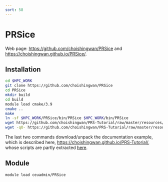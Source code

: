 ```yaml
---
sort: 58
---
```


# PRSice

Web page: <https://github.com/choishingwan/PRSice> and <https://choishingwan.github.io/PRSice/>.

## Installation

```bash
cd $HPC_WORK
git clone https://github.com/choishingwan/PRSice
cd PRSice
mkdir build
cd build
module load cmake/3.9
cmake ..
make
ln -sf $HPC_WORK/PRSice/bin/PRSice $HPC_WORK/bin/PRSice
wget https://github.com/choishingwan/PRS-Tutorial/raw/master/resources/GIANT.height.gz
wget -qO- https://github.com/choishingwan/PRS-Tutorial/raw/master/resources/EUR.zip | jar xv
```

The last two commands download/unpack the documentation example, which is described here, <https://choishingwan.github.io/PRS-Tutorial/>, whose scripts are partly extracted [here](files/pgs.sh).

## Module

```bash
module load ceuadmin/PRSice
```
